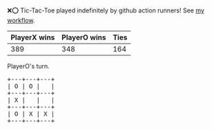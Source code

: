 :x::o: Tic-Tac-Toe played indefinitely by github action runners! See [my workflow](.github/workflows/play.yaml).

|PlayerX wins|PlayerO wins|Ties|
|-|-|-|
|389|348|164|

PlayerO's turn.

<pre>
+---+---+---+
| O | O |   |
+---+---+---+
| X |   |   |
+---+---+---+
| O | X | X |
+---+---+---+
</pre>